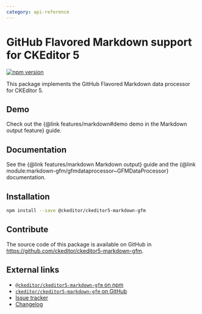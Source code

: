 ```yaml
---
category: api-reference
---
```


# GitHub Flavored Markdown support for CKEditor 5

[![npm version](https://badge.fury.io/js/%40ckeditor%2Fckeditor5-markdown-gfm.svg)](https://www.npmjs.com/package/@ckeditor/ckeditor5-markdown-gfm)

This package implements the GitHub Flavored Markdown data processor for CKEditor 5.

## Demo

Check out the {@link features/markdown#demo demo in the Markdown output feature} guide.

## Documentation

See the {@link features/markdown Markdown output} guide and the {@link module:markdown-gfm/gfmdataprocessor~GFMDataProcessor} documentation.

## Installation

```bash
npm install --save @ckeditor/ckeditor5-markdown-gfm
```

## Contribute

The source code of this package is available on GitHub in https://github.com/ckeditor/ckeditor5-markdown-gfm.

## External links

* [`@ckeditor/ckeditor5-markdown-gfm` on npm](https://www.npmjs.com/package/@ckeditor/ckeditor5-markdown-gfm)
* [`ckeditor/ckeditor5-markdown-gfm` on GitHub](https://github.com/ckeditor/ckeditor5-markdown-gfm)
* [Issue tracker](https://github.com/ckeditor/ckeditor5/issues)
* [Changelog](https://github.com/ckeditor/ckeditor5-markdown-gfm/blob/master/CHANGELOG.md)
